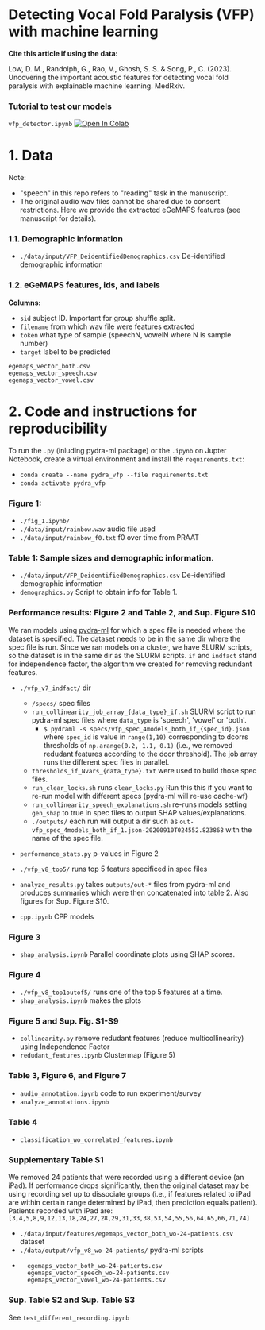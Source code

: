 # Detecting Vocal Fold Paralysis (VFP) with machine learning

**Cite this article if using the data:**

Low, D. M., Randolph, G., Rao, V., Ghosh, S. S. & Song, P., C. (2023). Uncovering the important acoustic features for detecting vocal fold paralysis with explainable machine learning. MedRxiv. 


### Tutorial to test our models

`vfp_detector.ipynb` [![Open In Colab](https://colab.research.google.com/assets/colab-badge.svg)](https://colab.research.google.com/github/danielmlow/vfp/blob/main/vfp_detector.ipynb) 


# 1. Data

Note: 
* "speech" in this repo refers to "reading" task in the manuscript.
* The original audio wav files cannot be shared due to consent restrictions. Here we provide the extracted eGeMAPS features (see manuscript for details).


### 1.1. Demographic information 
* `./data/input/VFP_DeidentifiedDemographics.csv` De-identified demographic information
 
### 1.2. eGeMAPS features, ids, and labels 
**Columns:**
* `sid` subject ID. Important for group shuffle split.
* `filename` from which wav file were features extracted
* `token` what type of sample (speechN, vowelN where N is sample number)
* `target` label to be predicted

```
egemaps_vector_both.csv
egemaps_vector_speech.csv
egemaps_vector_vowel.csv
```




# 2. Code and instructions for reproducibility 
 
To run the `.py` (inluding pydra-ml package) or the `.ipynb` on Jupter Notebook, create a virtual environment and install the `requirements.txt`:
* `conda create --name pydra_vfp --file requirements.txt`
* `conda activate pydra_vfp`


### Figure 1:
* `./fig_1.ipynb/`
* `./data/input/rainbow.wav` audio file used
* `./data/input/rainbow_f0.txt` f0 over time from PRAAT 

### Table 1: Sample sizes and demographic information. 
* `./data/input/VFP_DeidentifiedDemographics.csv` De-identified demographic information
* `demographics.py` Script to obtain info for Table 1.

### Performance results: Figure 2 and Table 2, and Sup. Figure S10
We ran models using [pydra-ml](https://github.com/nipype/pydra-ml) for which a spec file is needed where the dataset is specified. The dataset needs to be in the same dir where the spec file is run. Since we ran models on a cluster, we have SLURM scripts, so  the dataset is in the same dir as the SLURM scripts.
`if` and `indfact` stand for independence factor, the algorithm we created for removing redundant features. 
* `./vfp_v7_indfact/` dir 
    * `/specs/` spec files
    * `run_collinearity_job_array_{data_type}_if.sh` SLURM script to run pydra-ml spec files where `data_type` is 'speech', 'vowel' or 'both'. 
        * ```$ pydraml -s specs/vfp_spec_4models_both_if_{spec_id}.json``` where `spec_id` is value in `range(1,10)` corresponding to dcorrs thresholds of `np.arange(0.2, 1.1, 0.1)` (i.e., we removed redudant features according to the dcor threshold). The job array runs the different spec files in parallel.
    * `thresholds_if_Nvars_{data_type}.txt` were used to build those spec files.
    * `run_clear_locks.sh` runs `clear_locks.py` Run this this if you want to re-run model with different specs (pydra-ml will re-use cache-wf)
    * `run_collinearity_speech_explanations.sh` re-runs models setting `gen_shap` to true in spec files to output SHAP values/explanations.
    * `./outputs/` each run will output a dir such as `out-vfp_spec_4models_both_if_1.json-20200910T024552.823868` with the name of the spec file. 
    
* `performance_stats.py` p-values in Figure 2
* `./vfp_v8_top5/` runs top 5 featurs specificed in spec files
* `analyze_results.py` takes `outputs/out-*` files from pydra-ml and produces summaries which were then concatenated into table 2. Also figures for Sup. Figure S10. 
* `cpp.ipynb` CPP models


### Figure 3
* `shap_analysis.ipynb` Parallel coordinate plots using SHAP scores.

### Figure 4
* `./vfp_v8_top1outof5/` runs one of the top 5 features at a time.
* `shap_analysis.ipynb` makes the plots

### Figure 5 and Sup. Fig. S1-S9
* `collinearity.py` remove redudant features (reduce multicollinearity) using Independence Factor
* `redudant_features.ipynb` Clustermap (Figure 5)
   
### Table 3, Figure 6, and Figure 7
* `audio_annotation.ipynb` code to run experiment/survey
* `analyze_annotations.ipynb` 

### Table 4
* `classification_wo_correlated_features.ipynb` 


### Supplementary Table S1
We removed 24 patients that were recorded using a different device (an iPad). If performance drops significantly, then the original dataset may be using recording set up to dissociate groups (i.e., if features related to iPad are within certain range determined by iPad, then prediction equals patient).
Patients recorded with iPad are: `[3,4,5,8,9,12,13,18,24,27,28,29,31,33,38,53,54,55,56,64,65,66,71,74]`  
* `./data/input/features/egemaps_vector_both_wo-24-patients.csv` dataset
* `./data/output/vfp_v8_wo-24-patients/` pydra-ml scripts
* ```
    egemaps_vector_both_wo-24-patients.csv
    egemaps_vector_speech_wo-24-patients.csv
    egemaps_vector_vowel_wo-24-patients.csv
    ```
    
### Sup. Table S2 and Sup. Table S3

See `test_different_recording.ipynb`







